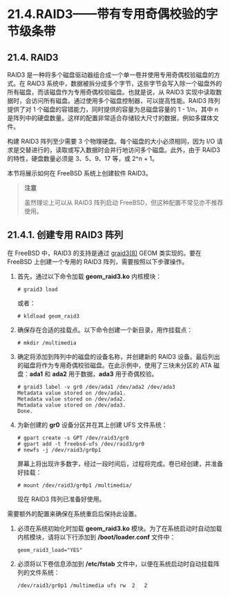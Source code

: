 # 21.4.RAID3——带有专用奇偶校验的字节级条带

## 21.4. RAID3

RAID3 是一种将多个磁盘驱动器组合成一个单一卷并使用专用奇偶校验磁盘的方式。在 RAID3 系统中，数据被拆分成多个字节，这些字节会写入除一个磁盘外的所有磁盘，而该磁盘作为专用奇偶校验磁盘。也就是说，从 RAID3 实现中读取数据时，会访问所有磁盘。通过使用多个磁盘控制器，可以提高性能。RAID3 阵列提供了对 1 个磁盘的容错能力，同时提供的容量为总磁盘容量的 1 - 1/n，其中 n 是阵列中的硬盘数量。这样的配置非常适合存储较大尺寸的数据，例如多媒体文件。

构建 RAID3 阵列至少需要 3 个物理硬盘。每个磁盘的大小必须相同，因为 I/O 请求是交替进行的，读取或写入数据时会并行地访问多个磁盘。此外，由于 RAID3 的特性，硬盘数量必须是 3、5、9、17 等，或 2^n + 1。

本节将展示如何在 FreeBSD 系统上创建软件 RAID3。

>**注意**
>
>虽然理论上可以从 RAID3 阵列启动 FreeBSD，但这种配置不常见亦不推荐使用。

## 21.4.1. 创建专用 RAID3 阵列

在 FreeBSD 中，RAID3 的支持是通过 [graid3(8)](https://man.freebsd.org/cgi/man.cgi?query=graid3&sektion=8&format=html) GEOM 类实现的。要在 FreeBSD 上创建一个专用的 RAID3 阵列，需要按照以下步骤操作。

1. 首先，通过以下命令加载 **geom_raid3.ko** 内核模块：

   ```
   # graid3 load
   ```
   
   或者：
   
   ```
   # kldload geom_raid3
   ```

2. 确保存在合适的挂载点。以下命令创建一个新目录，用作挂载点：
   
   ```
   # mkdir /multimedia
   ```

3. 确定将添加到阵列中的磁盘的设备名称，并创建新的 RAID3 设备。最后列出的磁盘将作为专用奇偶校验磁盘。在此示例中，使用了三块未分区的 ATA 磁盘：**ada1** 和 **ada2** 用于数据，**ada3** 用于奇偶校验。

   ```
   # graid3 label -v gr0 /dev/ada1 /dev/ada2 /dev/ada3
   Metadata value stored on /dev/ada1.
   Metadata value stored on /dev/ada2.
   Metadata value stored on /dev/ada3.
   Done.
   ```

4. 为新创建的 **gr0** 设备分区并在其上创建 UFS 文件系统：
   
   ```
   # gpart create -s GPT /dev/raid3/gr0
   # gpart add -t freebsd-ufs /dev/raid3/gr0
   # newfs -j /dev/raid3/gr0p1
   ```

   屏幕上将出现许多数字，经过一段时间后，过程将完成。卷已经创建，并准备好挂载：

   ```
   # mount /dev/raid3/gr0p1 /multimedia/
   ```

   现在 RAID3 阵列已准备好使用。

需要额外的配置来确保在系统重启后保持此设置。

1. 必须在系统初始化时加载 **geom_raid3.ko** 模块。为了在系统启动时自动加载内核模块，请将以下行添加到 **/boot/loader.conf** 文件中：
   
   ```
   geom_raid3_load="YES"
   ```

2. 必须将以下卷信息添加到 **/etc/fstab** 文件中，以便在系统启动时自动挂载阵列的文件系统：

   ```
   /dev/raid3/gr0p1	/multimedia	ufs	rw	2	2
   ```
